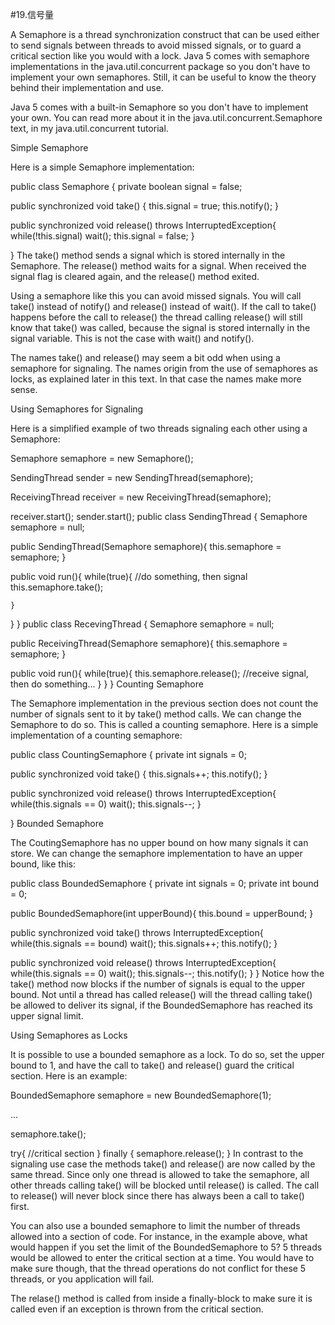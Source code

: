 #19.信号量

A Semaphore is a thread synchronization construct that can be used either to send signals between threads to avoid missed signals, or to guard a critical section like you would with a lock. Java 5 comes with semaphore implementations in the java.util.concurrent package so you don't have to implement your own semaphores. Still, it can be useful to know the theory behind their implementation and use.

Java 5 comes with a built-in Semaphore so you don't have to implement your own. You can read more about it in the java.util.concurrent.Semaphore text, in my java.util.concurrent tutorial.

Simple Semaphore

Here is a simple Semaphore implementation:

public class Semaphore {
  private boolean signal = false;

  public synchronized void take() {
    this.signal = true;
    this.notify();
  }

  public synchronized void release() throws InterruptedException{
    while(!this.signal) wait();
    this.signal = false;
  }

}
The take() method sends a signal which is stored internally in the Semaphore. The release() method waits for a signal. When received the signal flag is cleared again, and the release() method exited.

Using a semaphore like this you can avoid missed signals. You will call take() instead of notify() and release() instead of wait(). If the call to take() happens before the call to release() the thread calling release() will still know that take() was called, because the signal is stored internally in the signal variable. This is not the case with wait() and notify().

The names take() and release() may seem a bit odd when using a semaphore for signaling. The names origin from the use of semaphores as locks, as explained later in this text. In that case the names make more sense.

Using Semaphores for Signaling

Here is a simplified example of two threads signaling each other using a Semaphore:

Semaphore semaphore = new Semaphore();

SendingThread sender = new SendingThread(semaphore);

ReceivingThread receiver = new ReceivingThread(semaphore);

receiver.start();
sender.start();
public class SendingThread {
  Semaphore semaphore = null;

  public SendingThread(Semaphore semaphore){
    this.semaphore = semaphore;
  }

  public void run(){
    while(true){
      //do something, then signal
      this.semaphore.take();

    }
  }
}
public class RecevingThread {
  Semaphore semaphore = null;

  public ReceivingThread(Semaphore semaphore){
    this.semaphore = semaphore;
  }

  public void run(){
    while(true){
      this.semaphore.release();
      //receive signal, then do something...
    }
  }
}
Counting Semaphore

The Semaphore implementation in the previous section does not count the number of signals sent to it by take() method calls. We can change the Semaphore to do so. This is called a counting semaphore. Here is a simple implementation of a counting semaphore:

public class CountingSemaphore {
  private int signals = 0;

  public synchronized void take() {
    this.signals++;
    this.notify();
  }

  public synchronized void release() throws InterruptedException{
    while(this.signals == 0) wait();
    this.signals--;
  }

}
Bounded Semaphore

The CoutingSemaphore has no upper bound on how many signals it can store. We can change the semaphore implementation to have an upper bound, like this:

public class BoundedSemaphore {
  private int signals = 0;
  private int bound   = 0;

  public BoundedSemaphore(int upperBound){
    this.bound = upperBound;
  }

  public synchronized void take() throws InterruptedException{
    while(this.signals == bound) wait();
    this.signals++;
    this.notify();
  }

  public synchronized void release() throws InterruptedException{
    while(this.signals == 0) wait();
    this.signals--;
    this.notify();
  }
}
Notice how the take() method now blocks if the number of signals is equal to the upper bound. Not until a thread has called release() will the thread calling take() be allowed to deliver its signal, if the BoundedSemaphore has reached its upper signal limit.

Using Semaphores as Locks

It is possible to use a bounded semaphore as a lock. To do so, set the upper bound to 1, and have the call to take() and release() guard the critical section. Here is an example:

BoundedSemaphore semaphore = new BoundedSemaphore(1);

...

semaphore.take();

try{
  //critical section
} finally {
  semaphore.release();
}
In contrast to the signaling use case the methods take() and release() are now called by the same thread. Since only one thread is allowed to take the semaphore, all other threads calling take() will be blocked until release() is called. The call to release() will never block since there has always been a call to take() first.

You can also use a bounded semaphore to limit the number of threads allowed into a section of code. For instance, in the example above, what would happen if you set the limit of the BoundedSemaphore to 5? 5 threads would be allowed to enter the critical section at a time. You would have to make sure though, that the thread operations do not conflict for these 5 threads, or you application will fail.

The relase() method is called from inside a finally-block to make sure it is called even if an exception is thrown from the critical section.

